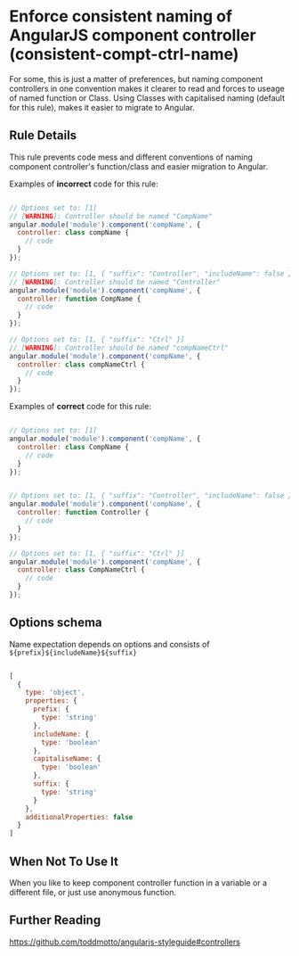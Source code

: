 # Enforce consistent naming of AngularJS component controller (consistent-compt-ctrl-name)

For some, this is just a matter of preferences, but naming component controllers in one convention makes it clearer to read and forces to useage of named function or Class. Using Classes with capitalised naming (default for this rule), makes it easier to migrate to Angular.


## Rule Details

This rule prevents code mess and different conventions of naming component controller's function/class and easier migration to Angular.

Examples of **incorrect** code for this rule:

```js

// Options set to: [1]
// [WARNING]: Controller should be named "CompName"
angular.module('module').component('compName', {
  controller: class compName {
    // code
  } 
});

// Options set to: [1, { "suffix": "Controller", "includeName": false }]
// [WARNING]: Controller should be named "Controller"
angular.module('module').component('compName', {
  controller: function CompName {
    // code
  } 
});

// Options set to: [1, { "suffix": "Ctrl" }]
// [WARNING]: Controller should be named "compNameCtrl"
angular.module('module').component('compName', {
  controller: class compNameCtrl {
    // code
  } 
});

```

Examples of **correct** code for this rule:

```js

// Options set to: [1]
angular.module('module').component('compName', {
  controller: class CompName {
    // code
  } 
});


// Options set to: [1, { "suffix": "Controller", "includeName": false }]
angular.module('module').component('compName', {
  controller: function Controller {
    // code
  } 
});

// Options set to: [1, { "suffix": "Ctrl" }]
angular.module('module').component('compName', {
  controller: class CompNameCtrl {
    // code
  } 
});

```


## Options schema

Name expectation depends on options and consists of `${prefix}${includeName}${suffix}`

```js

[
  {
    type: 'object',
    properties: {
      prefix: {
        type: 'string'
      },
      includeName: {
        type: 'boolean'
      },
      capitaliseName: {
        type: 'boolean'
      },
      suffix: {
        type: 'string'
      }
    },
    additionalProperties: false
  }
]

```

## When Not To Use It

When you like to keep component controller function in a variable or a different file, or just use anonymous function.

## Further Reading

https://github.com/toddmotto/angularjs-styleguide#controllers

